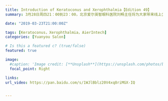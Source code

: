 ```yaml
---
title: Introduction of Keratoconus and Xerophthalmia【Edition 49】
summary: 3月28日周四21：00到23：00，北京爱尔英智眼科医院刘畅主任将为大家带来线上公众科普讲座。 学知识，更能赢取价值980元的免费眼科检查套餐！

date: "2019-03-23T21:00:00Z"

tags: [Keratoconus，Xerophthalmia，AierIntech]
categories: [Yuanyou Salon]

# Is this a featured c? (true/false)
featured: true

image:
  #caption: 'Image credit: [**Unsplash**](https://unsplash.com/photos/bzdhc5b3Bxs)'
  focal_point: Right

links:
url_video: https://pan.baidu.com/s/1WJlBblz20V4xq8riMGX-IQ


---
```



